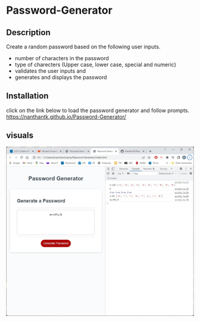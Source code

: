 # Password-Generator

## Description
Create a random password based on the following user inputs.

- number of characters in the password
- type of charecters (Upper case, lower case, special and numeric)
- validates the user inputs and
- generates and displays the password

## Installation

click on the link below to load the password generator and follow prompts.
https://nanthantk.github.io/Password-Generator/


## visuals
![when the proper inputs are given it displays password as in the image.](./images/password.jpg)
